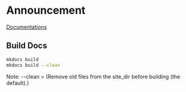 # Announcement

[Documentations](docs/index.md)

## Build Docs
```bash
mkdocs build
mkdocs build --clean
```
Note: --clean = (Remove old files from the site_dir before building (the default).)
